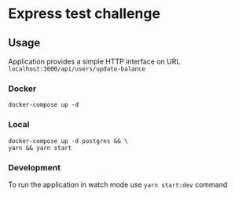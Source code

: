 # Express test challenge

## Usage

Application provides a simple HTTP interface on URL `localhost:3000/api/users/update-balance`

### Docker
```shell
docker-compose up -d
```

### Local
```shell
docker-compose up -d postgres && \
yarn && yarn start
```

### Development
To run the application in watch mode use `yarn start:dev` command
